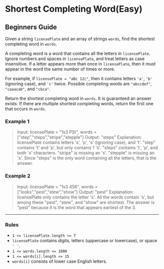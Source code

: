 # Shortest Completing Word(Easy)

## Beginners Guide

Given a string `licensePlate` and an array of strings `words`, find the shortest completing word in `words`.

A completing word is a word that contains all the letters in `licensePlate`. Ignore numbers and spaces in `licensePlate`, and treat letters as case insensitive. If a letter appears more than once in `licensePlate`, then it must appear in the word the same number of times or more.

For example, if `licensePlate = "aBc 12c"`, then it contains letters `'a'`, `'b'` (ignoring case), and `'c'` twice. Possible completing words are `"abccdef"`, `"caaacab"`, and `"cbca"`.

Return the shortest completing word in `words`. It is guaranteed an answer exists. If there are multiple shortest completing words, return the first one that occurs in `words`.

### Example 1

>Input: licensePlate = "1s3 PSt", words = ["step","steps","stripe","stepple"]
Output: "steps"
Explanation: licensePlate contains letters 's', 'p', 's' (ignoring case), and 't'.
"step" contains 't' and 'p', but only contains 1 's'.
"steps" contains 't', 'p', and both 's' characters.
"stripe" is missing an 's'.
"stepple" is missing an 's'.
Since "steps" is the only word containing all the letters, that is the answer.

### Example 2

>Input: licensePlate = "1s3 456", words = ["looks","pest","stew","show"]
Output: "pest"
Explanation: licensePlate only contains the letter 's'. All the words contain 's', but among these "pest", "stew", and "show" are shortest. The answer is "pest" because it is the word that appears earliest of the 3.

---

### Rules

* `1 <= licensePlate.length <= 7`
* `licensePlate` contains digits, letters (uppercase or lowercase), or space `' '`.
* `1 <= words.length <= 1000`
* `1 <= words[i].length <= 15`
* `words[i]` consists of lower case English letters.
